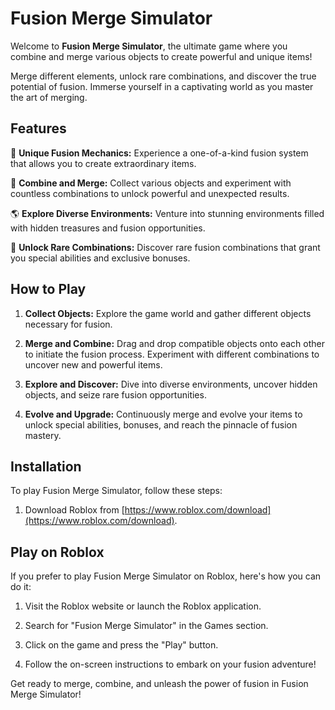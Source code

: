 # Fusion Merge Simulator

Welcome to **Fusion Merge Simulator**, the ultimate game where you combine and merge various objects to create powerful and unique items!

Merge different elements, unlock rare combinations, and discover the true potential of fusion. Immerse yourself in a captivating world as you master the art of merging.

## Features

🌟 **Unique Fusion Mechanics:** Experience a one-of-a-kind fusion system that allows you to create extraordinary items.

🧪 **Combine and Merge:** Collect various objects and experiment with countless combinations to unlock powerful and unexpected results.

🌎 **Explore Diverse Environments:** Venture into stunning environments filled with hidden treasures and fusion opportunities.

🎁 **Unlock Rare Combinations:** Discover rare fusion combinations that grant you special abilities and exclusive bonuses.

## How to Play

1. **Collect Objects:** Explore the game world and gather different objects necessary for fusion.

2. **Merge and Combine:** Drag and drop compatible objects onto each other to initiate the fusion process. Experiment with different combinations to uncover new and powerful items.

3. **Explore and Discover:** Dive into diverse environments, uncover hidden objects, and seize rare fusion opportunities.

4. **Evolve and Upgrade:** Continuously merge and evolve your items to unlock special abilities, bonuses, and reach the pinnacle of fusion mastery.

## Installation

To play Fusion Merge Simulator, follow these steps:

1. Download Roblox from [https://www.roblox.com/download](https://www.roblox.com/download).

## Play on Roblox

If you prefer to play Fusion Merge Simulator on Roblox, here's how you can do it:

1. Visit the Roblox website or launch the Roblox application.

2. Search for "Fusion Merge Simulator" in the Games section.

3. Click on the game and press the "Play" button.

4. Follow the on-screen instructions to embark on your fusion adventure!

Get ready to merge, combine, and unleash the power of fusion in Fusion Merge Simulator!

